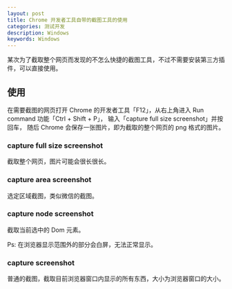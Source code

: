 ```yaml
---
layout: post
title: Chrome 开发者工具自带的截图工具的使用
categories: 测试开发
description: Windows
keywords: Windows
---
```


某次为了截取整个网页而发现的不怎么快捷的截图工具，不过不需要安装第三方插件，可以直接使用。

## 使用

在需要截图的网页打开 Chrome 的开发者工具「F12」，从右上角进入 Run command 功能「Ctrl + Shift + P」，
输入「capture full size screenshot」并按回车，
随后 Chrome 会保存一张图片，即为截取的整个网页的 png 格式的图片。

### capture full size screenshot

截取整个网页，图片可能会很长很长。

### capture area screenshot

选定区域截图，类似微信的截图。

### capture node screenshot

截取当前选中的 Dom 元素。

Ps: 在浏览器显示范围外的部分会白屏，无法正常显示。

### capture screenshot

普通的截图，截取目前浏览器窗口内显示的所有东西，大小为浏览器窗口的大小。
